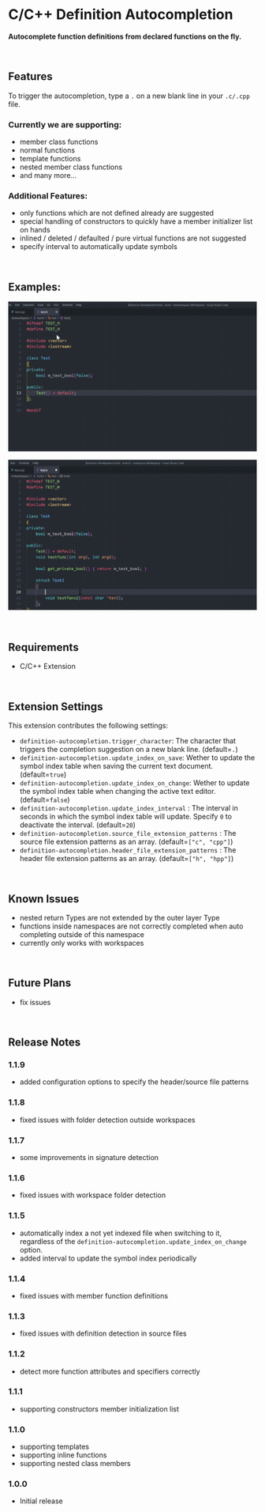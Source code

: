 # C/C++ Definition Autocompletion

**Autocomplete function definitions from declared functions on the fly.**

<br>

## Features

To trigger the autocompletion, type a `.` on a new blank line in your `.c/.cpp` file.

### **Currently we are supporting:**
- member class functions
- normal functions
- template functions
- nested member class functions
- and many more...

### **Additional Features:**
- only functions which are not defined already are suggested
- special handling of constructors to quickly have a member initializer list on hands
- inlined / deleted / defaulted / pure virtual functions are not suggested
- specify interval to automatically update symbols

 <br>

## Examples:

![Member function completion demo](images/member_function_completion_demo.gif)


![Constructor demo](images/constructor_demo.gif)

<br>

## Requirements

- C/C++ Extension

<br>

## Extension Settings

This extension contributes the following settings:

* `definition-autocompletion.trigger_character`: The character that triggers the completion suggestion on a new blank line. (default=`.`)
* `definition-autocompletion.update_index_on_save`: Wether to update the symbol index table when saving the current text document. (default=`true`)
* `definition-autocompletion.update_index_on_change`: Wether to update the symbol index table when changing the active text editor. (default=`false`)
* `definition-autocompletion.update_index_interval` : The interval in seconds in which the symbol index table will update. Specify `0` to deactivate the interval. (default=`20`)
* `definition-autocompletion.source_file_extension_patterns` : The source file extension patterns as an array. (default=`["c", "cpp"]`)
* `definition-autocompletion.header_file_extension_patterns` : The header file extension patterns as an array. (default=`["h", "hpp"]`)

<br>

## Known Issues

- nested return Types are not extended by the outer layer Type
- functions inside namespaces are not correctly completed when auto completing outside of this namespace
- currently only works with workspaces

<br>

## Future Plans

- fix issues

<br>

## Release Notes


### 1.1.9

  - added configuration options to specify the header/source file patterns

### 1.1.8

  - fixed issues with folder detection outside workspaces

### 1.1.7

  - some improvements in signature detection

### 1.1.6

  - fixed issues with workspace folder detection

### 1.1.5

  - automatically index a not yet indexed file when switching to it, regardless of the `definition-autocompletion.update_index_on_change` option.
  - added interval to update the symbol index periodically

### 1.1.4

  - fixed issues with member function definitions

### 1.1.3

  - fixed issues with definition detection in source files

### 1.1.2

  - detect more function attributes and specifiers correctly

### 1.1.1

  - supporting constructors member initialization list

### 1.1.0

 - supporting templates
 - supporting inline functions
 - supporting nested class members

### 1.0.0

 - Initial release

